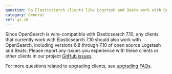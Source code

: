 ```yaml
---
question: Do Elasticsearch clients like Logstash and Beats work with OpenSearch?
category: General
ref: q1.10
---
```

Since OpenSearch is wire-compatible with Elasticsearch 7.10, any clients that currently work with Elasticsearch 7.10 should also work with OpenSearch, including versions 6.8 through 7.10 of open source Logstash and Beats. Please report any issues you experience with these clients or other clients in our project [GitHub issues](https://github.com/opensearch-project/OpenSearch/issues).

For more questions related to upgrading clients, see [upgrading FAQs](#c3).